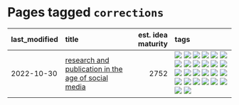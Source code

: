 # Pages tagged `corrections`

|last_modified|title|est. idea maturity|tags
|:---|:---|---:|:---|
|2022-10-30|[research and publication in the age of social media](../research-and-social.md)|2752|[![](https://img.shields.io/badge/tag-arxiv-c4c41f)](../tags/arxiv.md) [![](https://img.shields.io/badge/tag-citation-53417a)](../tags/citation.md) [![](https://img.shields.io/badge/tag-corrections-92ab1c)](../tags/corrections.md) [![](https://img.shields.io/badge/tag-credit-12f6d5)](../tags/credit.md) [![](https://img.shields.io/badge/tag-curation-48fb29)](../tags/curation.md) [![](https://img.shields.io/badge/tag-discoverability-4db4d2)](../tags/discoverability.md) [![](https://img.shields.io/badge/tag-discussion-12eec5)](../tags/discussion.md) [![](https://img.shields.io/badge/tag-feed-ea1833)](../tags/feed.md) [![](https://img.shields.io/badge/tag-git-f14da)](../tags/git.md) [![](https://img.shields.io/badge/tag-github-1043a5)](../tags/github.md) [![](https://img.shields.io/badge/tag-historyofscience-35b163)](../tags/historyofscience.md) [![](https://img.shields.io/badge/tag-mastodon-c4fb38)](../tags/mastodon.md) [![](https://img.shields.io/badge/tag-openreview-1eefac)](../tags/openreview.md) [![](https://img.shields.io/badge/tag-paperswithcode-3f9741)](../tags/paperswithcode.md) [![](https://img.shields.io/badge/tag-platform-c6963e)](../tags/platform.md) [![](https://img.shields.io/badge/tag-publication-4a3565)](../tags/publication.md) [![](https://img.shields.io/badge/tag-reproducibility-6013c8)](../tags/reproducibility.md) [![](https://img.shields.io/badge/tag-research-e3be61)](../tags/research.md) [![](https://img.shields.io/badge/tag-retractions-e9b626)](../tags/retractions.md) [![](https://img.shields.io/badge/tag-search-1614f8)](../tags/search.md) [![](https://img.shields.io/badge/tag-socialmedia-82d6e)](../tags/socialmedia.md) [![](https://img.shields.io/badge/tag-stackoverflow-752fd7)](../tags/stackoverflow.md) [![](https://img.shields.io/badge/tag-subscription-9c3a4a)](../tags/subscription.md) [![](https://img.shields.io/badge/tag-transparency-2b1421)](../tags/transparency.md) [![](https://img.shields.io/badge/tag-twitter-dad82b)](../tags/twitter.md) [![](https://img.shields.io/badge/tag-validation-35d420)](../tags/validation.md)|
